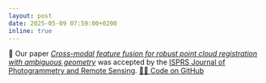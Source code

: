 ```yaml
---
layout: post
date: 2025-05-09 07:59:00+0200
inline: true
---
```


📄 Our paper [*Cross-modal feature fusion for robust point cloud registration with ambiguous geometry*](https://arxiv.org/abs/2505.13088v1) was accepted by the [ISPRS Journal of Photogrammetry and Remote Sensing](https://www.sciencedirect.com/journal/isprs-journal-of-photogrammetry-and-remote-sensing). [🧑‍💻 Code on GitHub](https://github.com/zhaoyiww/CoFF)